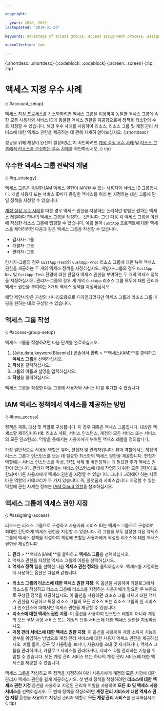 ```yaml
---

copyright:

  years: 2018, 2019
lastupdated: "2019-01-28"

keywords: advantage of access groups, access assignment process, assign access, best practice, access management, strategy

subcollection: iam

---
```


{:shortdesc: .shortdesc}
{:codeblock: .codeblock}
{:screen: .screen}
{:tip: .tip}

# 액세스 지정 우수 사례
{: #account_setup}

액세스 지정 프로세스를 간소화하려면 액세스 그룹을 이용하여 동일한 액세스 그룹에 속한 모든 사용자와 서비스 ID에 동일한 액세스 권한을 제공함으로써 정책을 최소한의 수로 지정할 수 있습니다. 해당 우수 사례를 사용하여 리소스, 리소스 그룹 및 계정 관리 서비스에 대한 액세스 권한을 제공하는 데 관해 자세히 알아보십시오.
{:shortdesc}

성공을 위해 계정이 완전히 설정되었는지 확인하려면 [계정 설정 우수 사례](/docs/account?topic=account-account_setup#account_setup) 및 [리소스 그룹에서 리소스를 구성하는 우수 사례](/docs/resources?topic=resources-bp_resourcegroups#bp_resourcegroups)를 확인하십시오.
{: tip}

## 우수한 액세스 그룹 전략의 개념
{: #rg_strategy}

액세스 그룹은 동일한 IAM 액세스 권한이 부여될 수 있는 사용자와 서비스 ID 그룹입니다. 개별 사용자 또는 서비스 ID마다 동일한 액세스를 여러 번 지정하는 대신 그룹에 단일 정책을 지정할 수 있습니다.

[계정 설정 우수 사례](/docs/account?topic=account-account_setup#account_setup)를 따른 경우 액세스 권한을 지정하는 논리적인 방법은 원하는 액세스 레벨마다 하나의 액세스 그룹을 작성하는 것입니다. 그런 다음 각 액세스 그룹을 이전에 작성한 리소스 그룹에 맵핑할 수 있습니다. 예를 들어 `CustApp` 프로젝트에 대한 액세스를 제어하려면 다음과 같은 액세스 그룹을 작성할 수 있습니다.

* 감사자-그룹
* 개발자-그룹
* 관리자-그룹

감사자-그룹의 경우 `CustApp-Test`와 `CustApp-Prod` 리소스 그룹에 대한 뷰어 액세스 권한을 제공하는 두 개의 액세스 정책을 지정하십시오. 개발자-그룹의 경우 `CustApp-Dev` 및 `CustApp-Test` 환경에 대한 편집자 액세스 권한을 부여하는 두 개의 액세스 정책을 지정하십시오. 관리자-그룹의 경우 세 개의 `CustApp` 리소스 그룹 모두에 대한 관리자 액세스 권한을 부여하는 3개의 액세스 정책을 지정하십시오.

해당 제안사항은 가상의 시나리오용으로 디자인되었지만 액세스 그룹과 리소스 그룹 매핑을 원하는 대로 구성할 수 있습니다.

## 액세스 그룹 작성
{: #access-group-setup}

액세스 그룹을 작성하려면 다음 단계를 완료하십시오.

1. {{site.data.keyword.Bluemix}} 콘솔에서 **관리** &gt; **액세스(IAM)**를 클릭하고 **액세스 그룹**을 선택하십시오.
2. **작성**을 클릭하십시오.
3. 그룹의 이름과 설명을 입력하십시오.
4. **작성**을 클릭하십시오.

액세스 그룹을 작성한 다음 그룹에 사용자와 서비스 ID를 추가할 수 있습니다.

## IAM 액세스 정책에서 액세스를 제공하는 방법
{: #how_access}

정책은 제목, 대상 및 역할로 구성됩니다. 이 경우 제목은 액세스 그룹입니다. 대상은 액세스할 제목입니다(예: 리소스 세트, 서비스 인스턴스, 계정의 모든 서비스 또는 서비스의 모든 인스턴스). 역할을 통해서는 사용자에게 부여된 액세스 레벨을 정의합니다.

가장 일반적으로 사용된 역할은 뷰어, 편집자 및 관리자입니다. 뷰어 역할에서는 계정의 리소스 그룹과 인스턴스를 보는 데 필요한 최소한의 액세스 권한을 제공합니다. 편집자 역할에는 서비스 인스턴스를 작성, 편집, 삭제 및 바인딩하는 데 필요한 추가 액세스 권한이 있습니다. 관리자 역할에는 서비스 인스턴스에 대해 작업하기 위한 모든 권한이 포함되며 다른 사용자에게 액세스 권한을 지정할 수 있습니다. 그러나 고려해야 하는 서로 다른 역할의 카테고리가 두 가지 있습니다. 즉, 플랫폼과 서비스입니다. 지정할 수 있는 역할에 관한 자세한 정보는 [IAM Cloud 역할](/docs/iam?topic=iam-iamusermanrol#iamusermanrol)을 참조하십시오.

## 액세스 그룹에 액세스 권한 지정
{: #assigning-access}

리소스는 리소스 그룹으로 구성하고 사용자와 서비스 ID는 액세스 그룹으로 구성하여 최대한 간단하게 액세스 권한을 지정할 수 있습니다. 각 그룹을 모두 설정한 다음 액세스 그룹의 액세스 정책을 작성하여 계정에 포함된 사용자에게 작성한 리소스에 대한 액세스 권한을 제공합니다.

1. **관리** &gt; **액세스(IAM)**를 클릭하고 **액세스 그룹**을 선택하십시오.
2. 액세스 권한을 지정할 액세스 그룹의 이름을 선택하십시오.
3. **액세스 정책** 탭을 선택한 다음 **액세스 권한 정의**를 클릭하십시오. 액세스를 지정하는 데 사용하는 옵션은 다음과 같습니다.

  * **리소스 그룹의 리소스에 대한 액세스 권한 지정**: 이 옵션을 사용하여 카탈로그에서 리소스를 작성하고 리소스 그룹에 리소스를 지정하는 사용자에게 필요한 두 부분으로 구성된 정책을 제공하십시오. 이 옵션을 사용하면 리소스 그룹 자체에 대한 액세스 권한을 제공하고 특정 리소스 그룹의 모든 리소스 또는 리소스 그룹의 한 서비스나 인스턴스에 대해서만 액세스 권한을 제공할 수 있습니다.
  * **리소스에 대한 액세스 권한 지정**: 이 옵션을 사용하여 인스턴스 레벨이 아니라 계정의 모든 IAM 사용 서비스 또는 계정의 단일 서비스에 대한 액세스 권한을 지정하십시오.
  * **계정 관리 서비스에 대한 액세스 권한 지정**: 이 옵션을 사용하여 계정 소유자 기능의 일부를 위임하는 방법으로 계정 관리 서비스에 대한 사용자 액세스 권한을 제공하십시오. 예를 들어, 청구 및 사용량을 보거나, 사용자를 초대 및 제거하거나, 액세스 그룹을 관리하거나, 카탈로그 서비스를 관리하거나, 서비스 ID를 관리하는 기능을 위임할 수 있습니다. 모든 계정 관리 서비스 또는 하나의 계정 관리 서비스에 대한 액세스를 제공할 수 있습니다.

액세스 그룹을 작성하고 두 정책을 지정하여 여러 사용자에게 계정의 모든 사항에 대한 관리자 액세스 권한을 쉽게 제공하십시오. 첫 번째 정책을 작성하려면 **리소스에 대한 액세스 권한 지정** 옵션을 사용하고 지정된 관리자 역할을 사용하여 **모든 ID 및 액세스 사용 서비스**를 선택하십시오. 두 번째 정책을 작성하려면 **계정 관리 서비스에 대한 액세스 권한 지정** 옵션을 사용하고 지정된 관리자 역할로 **모든 계정 관리 서비스**를 선택하십시오.
{: tip}

